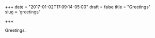 +++
date = "2017-01-02T17:09:14-05:00"
draft = false
title = "Greetings"
slug = 'greetings'

+++

Greetings.
